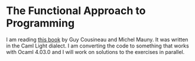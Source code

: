 # The Functional Approach to Programming

I am reading [this book](http://pauillac.inria.fr/cousineau-mauny/) by Guy Cousineau and Michel Mauny. It was written in the Caml Light dialect. I am converting the code to something that works with Ocaml 4.03.0 and I will work on solutions to the exercises in parallel.
